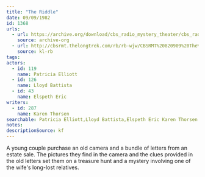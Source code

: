 ```yaml
---
title: "The Riddle"
date: 09/09/1982
id: 1368
urls: 
  - url: https://archive.org/download/cbs_radio_mystery_theater/cbs_radio_mystery_theater-1351-1399.zip/cbs_radio_mystery_theater-1351-1399%2Fcbsrmt_1368_the_riddle.mp3
    source: archive-org
  - url: http://cbsrmt.thelongtrek.com/rb/rb-wjw/CBSRMT%20820909%20The%20Riddle_wjw.mp3
    source: kl-rb
tags: 
actors:  
  - id: 119
    name: Patricia Elliott  
  - id: 126
    name: Lloyd Battista  
  - id: 43
    name: Elspeth Eric
writers:  
  - id: 287
    name: Karen Thorsen
searchable: Patricia Elliott,Lloyd Battista,Elspeth Eric Karen Thorsen
notes: 
descriptionSource: kf
---
```

A young couple purchase an old camera and a bundle of letters from an estate sale. The pictures they find in the camera and the clues provided in the old letters set them on a treasure hunt and a mystery involving one of the wife's long-lost relatives.